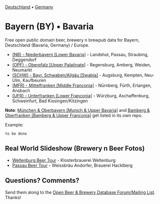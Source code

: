 [Deutschland](https://github.com/openbeer/de-deutschland) • [Germany](https://github.com/openbeer/de-deutschland)

# Bayern (BY) • Bavaria 

Free open public domain beer, brewery n brewpub data for Bayern, Deutschland (Bavaria, Germany) / Europe.

<!--
- [(OB) - Oberbayern [Upper Bavaria]](1--oberbayern) - München, Ingolstadt, Rosenheim, Freising
- [(OFR) - Oberfranken [Upper Franconia]]
-->

- [(NB) - Niederbayern [Lower Bavaria]](2--niederbayern) - Landshut, Passau, Straubing, Deggendorf
- [(OPF) - Oberpfalz [Upper Palatinate]](3--oberpfalz) - Regensburg, Amberg, Weiden, Neumarkt
- [(SCHW) - Bayr. Schwaben/Allgäu [Swabia]](4--schwaben) - Augsburg, Kempten, Neu-Ulm, Kaufbeuren
- [(MFR) - Mittelfranken [Middle Franconia]](5--mittelfranken) - Nürnberg, Fürth, Erlangen, Ansbach
- [(UFR) - Unterfranken [Lower Franconia]](6--unterfranken) - Würzburg, Aschaffenburg, Schweinfurt, Bad Kissingen/Kitzingen


**Note**:
[München & Oberbayern [Munich & Upper Bavaria]](https://github.com/openbeer/oberbayern) and 
[Bamberg & Oberfranken [Bamberg & Upper Franconia]](https://github.com/openbeer/oberfranken)
get listed in its own repo.


Example:

~~~
to be done
~~~


## Real World Slideshow (Brewery n Beer Fotos)

- [Weltenburg Beer Tour](https://plus.google.com/photos/100841117019192894371/albums/5918689157310682177) - Klosterbrauerei Weltenburg
- [Passau Beer Tour](https://plus.google.com/photos/100841117019192894371/albums/6032660283182625281) - Weissbräu Andorfer, Brauerei Hacklberg


## Questions? Comments?

Send them along to the
[Open Beer & Brewery Database Forum/Mailing List](http://groups.google.com/group/beerdb).
Thanks!
